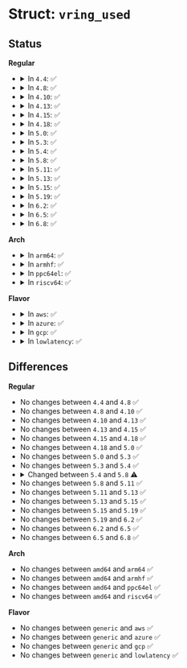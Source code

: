 # Struct: <code>vring_used</code>

## Status
<b>Regular</b>
<ul>
<li>
<details>
<summary>In <code>4.4</code>: ✅</summary>

```c
struct vring_used {
    __virtio16 flags;
    __virtio16 idx;
    struct vring_used_elem ring[0];
};
```
</details>
</li>
<li>
<details>
<summary>In <code>4.8</code>: ✅</summary>

```c
struct vring_used {
    __virtio16 flags;
    __virtio16 idx;
    struct vring_used_elem ring[0];
};
```
</details>
</li>
<li>
<details>
<summary>In <code>4.10</code>: ✅</summary>

```c
struct vring_used {
    __virtio16 flags;
    __virtio16 idx;
    struct vring_used_elem ring[0];
};
```
</details>
</li>
<li>
<details>
<summary>In <code>4.13</code>: ✅</summary>

```c
struct vring_used {
    __virtio16 flags;
    __virtio16 idx;
    struct vring_used_elem ring[0];
};
```
</details>
</li>
<li>
<details>
<summary>In <code>4.15</code>: ✅</summary>

```c
struct vring_used {
    __virtio16 flags;
    __virtio16 idx;
    struct vring_used_elem ring[0];
};
```
</details>
</li>
<li>
<details>
<summary>In <code>4.18</code>: ✅</summary>

```c
struct vring_used {
    __virtio16 flags;
    __virtio16 idx;
    struct vring_used_elem ring[0];
};
```
</details>
</li>
<li>
<details>
<summary>In <code>5.0</code>: ✅</summary>

```c
struct vring_used {
    __virtio16 flags;
    __virtio16 idx;
    struct vring_used_elem ring[0];
};
```
</details>
</li>
<li>
<details>
<summary>In <code>5.3</code>: ✅</summary>

```c
struct vring_used {
    __virtio16 flags;
    __virtio16 idx;
    struct vring_used_elem ring[0];
};
```
</details>
</li>
<li>
<details>
<summary>In <code>5.4</code>: ✅</summary>

```c
struct vring_used {
    __virtio16 flags;
    __virtio16 idx;
    struct vring_used_elem ring[0];
};
```
</details>
</li>
<li>
<details>
<summary>In <code>5.8</code>: ✅</summary>

```c
struct vring_used {
    __virtio16 flags;
    __virtio16 idx;
    vring_used_elem_t ring[0];
};
```
</details>
</li>
<li>
<details>
<summary>In <code>5.11</code>: ✅</summary>

```c
struct vring_used {
    __virtio16 flags;
    __virtio16 idx;
    vring_used_elem_t ring[0];
};
```
</details>
</li>
<li>
<details>
<summary>In <code>5.13</code>: ✅</summary>

```c
struct vring_used {
    __virtio16 flags;
    __virtio16 idx;
    vring_used_elem_t ring[0];
};
```
</details>
</li>
<li>
<details>
<summary>In <code>5.15</code>: ✅</summary>

```c
struct vring_used {
    __virtio16 flags;
    __virtio16 idx;
    vring_used_elem_t ring[0];
};
```
</details>
</li>
<li>
<details>
<summary>In <code>5.19</code>: ✅</summary>

```c
struct vring_used {
    __virtio16 flags;
    __virtio16 idx;
    vring_used_elem_t ring[0];
};
```
</details>
</li>
<li>
<details>
<summary>In <code>6.2</code>: ✅</summary>

```c
struct vring_used {
    __virtio16 flags;
    __virtio16 idx;
    vring_used_elem_t ring[0];
};
```
</details>
</li>
<li>
<details>
<summary>In <code>6.5</code>: ✅</summary>

```c
struct vring_used {
    __virtio16 flags;
    __virtio16 idx;
    vring_used_elem_t ring[0];
};
```
</details>
</li>
<li>
<details>
<summary>In <code>6.8</code>: ✅</summary>

```c
struct vring_used {
    __virtio16 flags;
    __virtio16 idx;
    vring_used_elem_t ring[0];
};
```
</details>
</li>
</ul>
<b>Arch</b>
<ul>
<li>
<details>
<summary>In <code>arm64</code>: ✅</summary>

```c
struct vring_used {
    __virtio16 flags;
    __virtio16 idx;
    struct vring_used_elem ring[0];
};
```
</details>
</li>
<li>
<details>
<summary>In <code>armhf</code>: ✅</summary>

```c
struct vring_used {
    __virtio16 flags;
    __virtio16 idx;
    struct vring_used_elem ring[0];
};
```
</details>
</li>
<li>
<details>
<summary>In <code>ppc64el</code>: ✅</summary>

```c
struct vring_used {
    __virtio16 flags;
    __virtio16 idx;
    struct vring_used_elem ring[0];
};
```
</details>
</li>
<li>
<details>
<summary>In <code>riscv64</code>: ✅</summary>

```c
struct vring_used {
    __virtio16 flags;
    __virtio16 idx;
    struct vring_used_elem ring[0];
};
```
</details>
</li>
</ul>
<b>Flavor</b>
<ul>
<li>
<details>
<summary>In <code>aws</code>: ✅</summary>

```c
struct vring_used {
    __virtio16 flags;
    __virtio16 idx;
    struct vring_used_elem ring[0];
};
```
</details>
</li>
<li>
<details>
<summary>In <code>azure</code>: ✅</summary>

```c
struct vring_used {
    __virtio16 flags;
    __virtio16 idx;
    struct vring_used_elem ring[0];
};
```
</details>
</li>
<li>
<details>
<summary>In <code>gcp</code>: ✅</summary>

```c
struct vring_used {
    __virtio16 flags;
    __virtio16 idx;
    struct vring_used_elem ring[0];
};
```
</details>
</li>
<li>
<details>
<summary>In <code>lowlatency</code>: ✅</summary>

```c
struct vring_used {
    __virtio16 flags;
    __virtio16 idx;
    struct vring_used_elem ring[0];
};
```
</details>
</li>
</ul>

## Differences
<b>Regular</b>
<ul>
<li>
No changes between <code>4.4</code> and <code>4.8</code> ✅
</li>
<li>
No changes between <code>4.8</code> and <code>4.10</code> ✅
</li>
<li>
No changes between <code>4.10</code> and <code>4.13</code> ✅
</li>
<li>
No changes between <code>4.13</code> and <code>4.15</code> ✅
</li>
<li>
No changes between <code>4.15</code> and <code>4.18</code> ✅
</li>
<li>
No changes between <code>4.18</code> and <code>5.0</code> ✅
</li>
<li>
No changes between <code>5.0</code> and <code>5.3</code> ✅
</li>
<li>
No changes between <code>5.3</code> and <code>5.4</code> ✅
</li>
<li>
<details>
<summary>Changed between <code>5.4</code> and <code>5.8</code> ⚠️</summary>
<ul>
<li>
<b>Field type changed. </b>
<code>struct vring_used_elem ring[0]</code> ➡️ <code>vring_used_elem_t ring[0]</code>
</li>
</ul>
</details>
</li>
<li>
No changes between <code>5.8</code> and <code>5.11</code> ✅
</li>
<li>
No changes between <code>5.11</code> and <code>5.13</code> ✅
</li>
<li>
No changes between <code>5.13</code> and <code>5.15</code> ✅
</li>
<li>
No changes between <code>5.15</code> and <code>5.19</code> ✅
</li>
<li>
No changes between <code>5.19</code> and <code>6.2</code> ✅
</li>
<li>
No changes between <code>6.2</code> and <code>6.5</code> ✅
</li>
<li>
No changes between <code>6.5</code> and <code>6.8</code> ✅
</li>
</ul>
<b>Arch</b>
<ul>
<li>
No changes between <code>amd64</code> and <code>arm64</code> ✅
</li>
<li>
No changes between <code>amd64</code> and <code>armhf</code> ✅
</li>
<li>
No changes between <code>amd64</code> and <code>ppc64el</code> ✅
</li>
<li>
No changes between <code>amd64</code> and <code>riscv64</code> ✅
</li>
</ul>
<b>Flavor</b>
<ul>
<li>
No changes between <code>generic</code> and <code>aws</code> ✅
</li>
<li>
No changes between <code>generic</code> and <code>azure</code> ✅
</li>
<li>
No changes between <code>generic</code> and <code>gcp</code> ✅
</li>
<li>
No changes between <code>generic</code> and <code>lowlatency</code> ✅
</li>
</ul>
